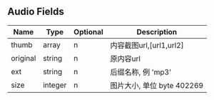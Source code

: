 ## Audio Fields

| Name           | Type            | Optional | Description
| -------------- | --------------- | -------- | --------------------
| thumb          | array           | n        | 内容截图url,[url1,url2]
| original       | string          | n        | 原内容url
| ext            | string          | n        | 后缀名称, 例 'mp3'
| size           | integer         | n        | 图片大小, 单位 byte 402269